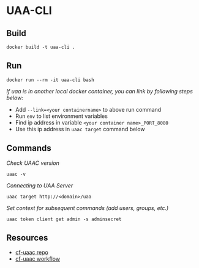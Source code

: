 # UAA-CLI

## Build

`docker build -t uaa-cli .`

## Run

`docker run --rm -it uaa-cli bash`

<i>If uaa is in another local docker container, you can link by following steps below:</i>

- Add `--link=<your containername>` to above run command
- Run `env` to list environment variables
- Find ip address in variable `<your container name>_PORT_8080` 
- Use this ip address in `uaac target` command below

## Commands
<i>Check UAAC version</i>

`uaac -v`

<i>Connecting to UAA Server</i>

`uaac target http://<domain>/uaa`

<i>Set context for subsequent commands (add users, groups, etc.)</i>

`uaac token client get admin -s adminsecret`

## Resources
- [cf-uaac repo](https://github.com/cloudfoundry/cf-uaac)
- [cf-uaac workflow](https://www.baeldung.com/cloud-foundry-uaa#6-installing-the-uaa-command-line-client)
